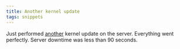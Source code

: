 ```yaml
---
title: Another kernel update
tags: snippets
---
```


Just performed [another](http://wincent.dev/a/about/wincent/weblog/archives/2006/03/server_reboot.php) kernel update on the server. Everything went perfectly. Server downtime was less than 90 seconds.
